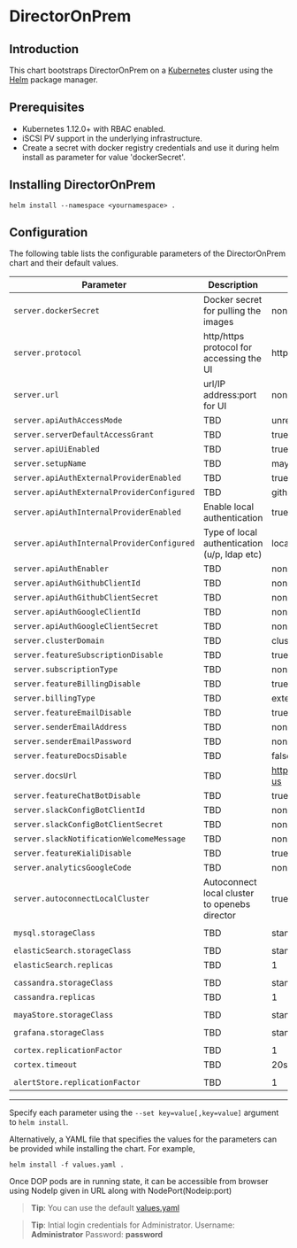 DirectorOnPrem
=====================


Introduction
------------

This chart bootstraps DirectorOnPrem on a [Kubernetes](http://kubernetes.io) cluster using the [Helm](https://helm.sh) package manager.

## Prerequisites
- Kubernetes 1.12.0+ with RBAC enabled.
- iSCSI PV support in the underlying infrastructure.
- Create a secret with docker registry credentials and use it during helm install as parameter for value 'dockerSecret'.

## Installing DirectorOnPrem
```
helm install --namespace <yournamespace> .
```

## Configuration

The following table lists the configurable parameters of the DirectorOnPrem chart and their default values.

| Parameter                                       | Description                                   | Default                                   |
| ------------------------------------------------|-----------------------------------------------| ------------------------------------------|
| `server.dockerSecret`                           | Docker secret for pulling the images          |      none                                 |
| `server.protocol`                               | http/https protocol for accessing the UI      |      http                                 |
| `server.url`                                    | url/IP address:port for UI                    |      none                                 |
| `server.apiAuthAccessMode`                   | TBD                                           |      unrestricted                         |
| `server.serverDefaultAccessGrant`            | TBD                                           |      true                                 |
| `server.apiUiEnabled`                         | TBD                                           |      true                                 |
| `server.setupName`                             | TBD                                           |      mayaonprem                     |
| `server.apiAuthExternalProviderEnabled`     | TBD                                           |      true                                 |
| `server.apiAuthExternalProviderConfigured`  | TBD                                           |      githubconfig                         |
| `server.apiAuthInternalProviderEnabled`     |  Enable local authentication                  |      true                                     |
| `server.apiAuthInternalProviderConfigured`  |  Type of local authentication (u/p, ldap etc) |      localAuthConfig                          |
| `server.apiAuthEnabler`                       | TBD                                           |      none                                 |
| `server.apiAuthGithubClientId`              | TBD                                           |      none                                 |
| `server.apiAuthGithubClientSecret`          | TBD                                           |      none                                 |
| `server.apiAuthGoogleClientId`              | TBD                                           |      none                                 |
| `server.apiAuthGoogleClientSecret`          | TBD                                           |      none                                 |
| `server.clusterDomain`                         | TBD                                           |      cluster.local                        |
| `server.featureSubscriptionDisable`           | TBD                                           |      true                                 |
| `server.subscriptionType`                      | TBD                                           |      none                                 |
| `server.featureBillingDisable`                | TBD                                           |      true                                 |
| `server.billingType`                           | TBD                                           |      external                             |
| `server.featureEmailDisable`                  | TBD                                           |      true                                 |
| `server.senderEmailAddress`                    | TBD                                           |      none                                 |
| `server.senderEmailPassword`                  | TBD                                           |      none                                 |
| `server.featureDocsDisable`                   | TBD                                           |      false                                |
| `server.docsUrl`                               | TBD                                           |      https://help.mayadata.io/hc/en-us        |
| `server.featureChatBotDisable`                | TBD                                           |      true                                 |
| `server.slackConfigBotClientId`             | TBD                                           |      none                                 |
| `server.slackConfigBotClientSecret`         | TBD                                           |      none                                 |
| `server.slackNotificationWelcomeMessage`     | TBD                                           |      none                                 |
| `server.featureKialiDisable`                  | TBD                                           |      true                                 |
| `server.analyticsGoogleCode`                  | TBD                                           |      none                                 |
| `server.autoconnectLocalCluster`                | Autoconnect local cluster to openebs director |       true                                |
|                                                 |                                               |                                           |
| `mysql.storageClass`                            | TBD                                           |      standard                             |
|                                                 |                                               |                                           |
| `elasticSearch.storageClass`                    | TBD                                           |      standard                             |
| `elasticSearch.replicas`                        | TBD                                           |      1                                    |
|                                                 |                                               |                                           |
| `cassandra.storageClass`                        | TBD                                           |      standard                             |
| `cassandra.replicas`                            | TBD                                           |      1                                    |
|                                                 |                                               |                                           |
| `mayaStore.storageClass`                        | TBD                                           |      standard                             |
|                                                 |                                               |                                           |
| `grafana.storageClass`                          | TBD                                           |      standard                             |
|                                                 |                                               |                                           |
| `cortex.replicationFactor`                      | TBD                                           |      1                                    |
| `cortex.timeout`                                | TBD                                           |      20s                                  |
|                                                 |                                               |                                           |
| `alertStore.replicationFactor`                  | TBD                                           |      1                                    |
-----------------------------------------------------------------------------------------------------------------------------------------------


Specify each parameter using the `--set key=value[,key=value]` argument to `helm install`.

Alternatively, a YAML file that specifies the values for the parameters can be provided while installing the chart. For example,

```shell
helm install -f values.yaml .
```

Once DOP pods are in running state, it can be accessible from browser using NodeIp given in URL along with NodePort(Nodeip:port)

> **Tip**: You can use the default [values.yaml](values.yaml)

> **Tip**: Intial login credentials for Administrator. Username: **Administrator** Password: **password**
